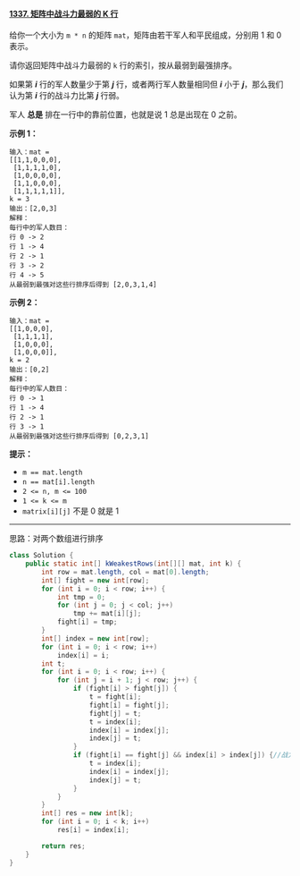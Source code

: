 #### [1337. 矩阵中战斗力最弱的 K 行](https://leetcode-cn.com/problems/the-k-weakest-rows-in-a-matrix/)



给你一个大小为 `m * n` 的矩阵 `mat`，矩阵由若干军人和平民组成，分别用 1 和 0 表示。

请你返回矩阵中战斗力最弱的 `k` 行的索引，按从最弱到最强排序。

如果第 ***i*** 行的军人数量少于第 ***j*** 行，或者两行军人数量相同但 ***i*** 小于 ***j***，那么我们认为第 ***i*** 行的战斗力比第 ***j*** 行弱。

军人 **总是** 排在一行中的靠前位置，也就是说 1 总是出现在 0 之前。

 

**示例 1：**

```
输入：mat = 
[[1,1,0,0,0],
 [1,1,1,1,0],
 [1,0,0,0,0],
 [1,1,0,0,0],
 [1,1,1,1,1]], 
k = 3
输出：[2,0,3]
解释：
每行中的军人数目：
行 0 -> 2 
行 1 -> 4 
行 2 -> 1 
行 3 -> 2 
行 4 -> 5 
从最弱到最强对这些行排序后得到 [2,0,3,1,4]
```

**示例 2：**

```
输入：mat = 
[[1,0,0,0],
 [1,1,1,1],
 [1,0,0,0],
 [1,0,0,0]], 
k = 2
输出：[0,2]
解释： 
每行中的军人数目：
行 0 -> 1 
行 1 -> 4 
行 2 -> 1 
行 3 -> 1 
从最弱到最强对这些行排序后得到 [0,2,3,1]
```

 

**提示：**

- `m == mat.length`
- `n == mat[i].length`
- `2 <= n, m <= 100`
- `1 <= k <= m`
- `matrix[i][j]` 不是 0 就是 1



---

思路：对两个数组进行排序

```java
class Solution {
    public static int[] kWeakestRows(int[][] mat, int k) {
        int row = mat.length, col = mat[0].length;
        int[] fight = new int[row];
        for (int i = 0; i < row; i++) {
            int tmp = 0;
            for (int j = 0; j < col; j++) 
                tmp += mat[i][j];
            fight[i] = tmp;
        }
        int[] index = new int[row];
        for (int i = 0; i < row; i++)
            index[i] = i;
        int t;
        for (int i = 0; i < row; i++) {
            for (int j = i + 1; j < row; j++) {
                if (fight[i] > fight[j]) {
                    t = fight[i];
                    fight[i] = fight[j];
                    fight[j] = t;
                    t = index[i];
                    index[i] = index[j];
                    index[j] = t;
                }
                if (fight[i] == fight[j] && index[i] > index[j]) {//战力相等根据行数进行排序
                    t = index[i];
                    index[i] = index[j];
                    index[j] = t;
                }
            }
        }
        int[] res = new int[k];
        for (int i = 0; i < k; i++)
            res[i] = index[i];

        return res;
    }
}
```

